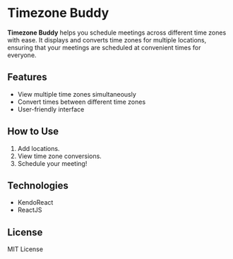 # Timezone Buddy

**Timezone Buddy** helps you schedule meetings across different time zones with ease. It displays and converts time zones for multiple locations, ensuring that your meetings are scheduled at convenient times for everyone.

## Features
- View multiple time zones simultaneously
- Convert times between different time zones
- User-friendly interface

## How to Use
1. Add locations.
2. View time zone conversions.
3. Schedule your meeting!

## Technologies
- KendoReact
- ReactJS

## License
MIT License
